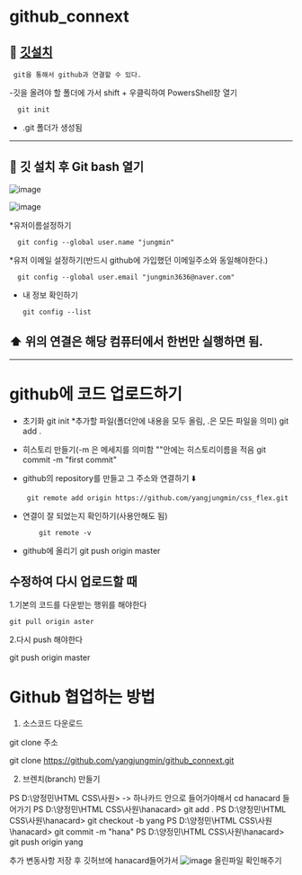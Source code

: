 # github_connext

## 🎠 [깃설치](https://git-scm.com/download/win)

     git을 통해서 github과 연결할 수 있다.      

   -깃을 올려야 할 폴더에 가서 shift + 우클릭하여 PowersShell창 열기
      
      git init 
      
      
   - .git 폴더가 생성됨   
---------------------------------

## 🎠 깃 설치 후 Git bash 열기

![image](https://user-images.githubusercontent.com/129017040/235417950-20f3d515-2abc-4341-80ea-299a9318a3ec.png)

![image](https://user-images.githubusercontent.com/129017040/235418343-beb6fb8d-9ec2-4d21-9d27-b9a586885fdb.png)

*유저이름설정하기

      git config --global user.name "jungmin"
      
*유저 이메일 설정하기(반드시 github에 가입했던 이메일주소와 동일해야한다.)

      git config --global user.email "jungmin3636@naver.com"
      
* 내 정보 확인하기

      git config --list 
      
      
## ⬆️ 위의 연결은 해당 컴퓨터에서 한번만 실행하면 됨.
---------------------------------------------------------

# github에 코드 업로드하기 

   * 초기화
       git init
   *추가할 파일(폴더안에 내용을 모두 올림, .은 모든 파일을 의미)
      git add .
   * 히스토리 만들기(-m 은 메세지를 의미함 ""안에는 히스토리이름을 적음
      git commit  -m "first commit"
      
   * github의 repository를 만들고 그 주소와 연결하기 ⬇️
   
   
          git remote add origin https://github.com/yangjungmin/css_flex.git   
          
   * 연결이 잘 되었는지 확인하기(사용안해도 됨)

             git remote -v      
             
   * github에 올리기
            git push origin master
            
## 수정하여 다시 업로드할 때

1.기본의 코드를 다운받는 행위를 해야한다

    git pull origin aster
    
2.다시 push 해야한다

   git push origin master
   
   
# Github 협업하는 방법
1. 소스코드 다운로드

git clone 주소

git clone https://github.com/yangjungmin/github_connext.git


2. 브렌치(branch) 만들기

PS D:\양정민\HTML CSS\사원> -> 하나카드 안으로 들어가야해서 cd hanacard 들어가기
PS D:\양정민\HTML CSS\사원\hanacard> git add .
PS D:\양정민\HTML CSS\사원\hanacard> git checkout -b yang
PS D:\양정민\HTML CSS\사원\hanacard> git commit -m "hana"
PS D:\양정민\HTML CSS\사원\hanacard> git push origin yang

추가 변동사항 저장 후 깃허브에 hanacard들어가서 
![image](https://github.com/yangjungmin/github_connext/assets/129017040/edd54228-c485-4562-b6f8-a831d824d155)
올린파일 확인해주기


       


